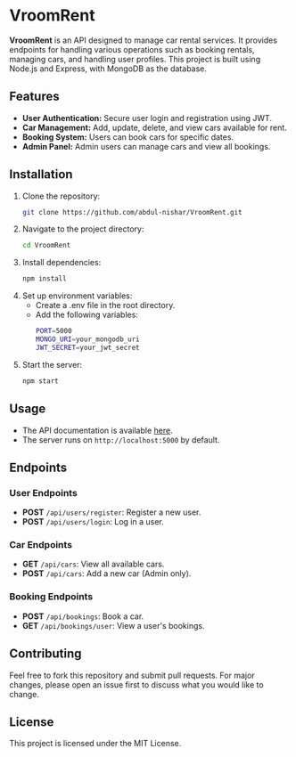# VroomRent

**VroomRent** is an API designed to manage car rental services. It provides endpoints for handling various operations such as booking rentals, managing cars, and handling user profiles. This project is built using Node.js and Express, with MongoDB as the database.

## Features

- **User Authentication:** Secure user login and registration using JWT.
- **Car Management:** Add, update, delete, and view cars available for rent.
- **Booking System:** Users can book cars for specific dates.
- **Admin Panel:** Admin users can manage cars and view all bookings.

## Installation

1. Clone the repository:
   ```bash
   git clone https://github.com/abdul-nishar/VroomRent.git
   ```
2. Navigate to the project directory:
   ```bash
   cd VroomRent
   ```
3. Install dependencies:
   ```bash
   npm install
   ```
4. Set up environment variables:
    - Create a .env file in the root directory.
    - Add the following variables:
      ```bash
      PORT=5000
      MONGO_URI=your_mongodb_uri
      JWT_SECRET=your_jwt_secret
      ```
5. Start the server:
   ```bash
   npm start
   ```

## Usage

- The API documentation is available [here](https://documenter.getpostman.com/view/18213597/2sA3JJ7hNq).
- The server runs on `http://localhost:5000` by default.

## Endpoints

### User Endpoints

- **POST** `/api/users/register`: Register a new user.
- **POST** `/api/users/login`: Log in a user.

### Car Endpoints

- **GET** `/api/cars`: View all available cars.
- **POST** `/api/cars`: Add a new car (Admin only).

### Booking Endpoints

- **POST** `/api/bookings`: Book a car.
- **GET** `/api/bookings/user`: View a user's bookings.

## Contributing

Feel free to fork this repository and submit pull requests. For major changes, please open an issue first to discuss what you would like to change.

## License

This project is licensed under the MIT License.
